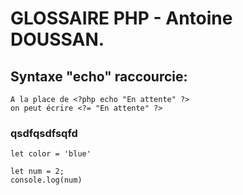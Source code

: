 # GLOSSAIRE PHP - Antoine DOUSSAN.


## Syntaxe "echo" raccourcie:
```
A la place de <?php echo "En attente" ?>
on peut écrire <?= "En attente" ?>
```

### qsdfqsdfsqfd

`let color = 'blue'`

```
let num = 2;
console.log(num)
```